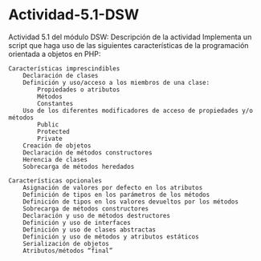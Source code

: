 # Actividad-5.1-DSW
Actividad 5.1 del módulo DSW:
Descripción de la actividad
Implementa un script que haga uso de las siguientes características de la programación orientada a objetos en PHP:

    Características imprescindibles 
        Declaración de clases
        Definición y uso/acceso a los miembros de una clase:
            Propiedades o atributos
            Métodos
            Constantes
        Uso de los diferentes modificadores de acceso de propiedades y/o métodos
            Public
            Protected
            Private
        Creación de objetos
        Declaración de métodos constructores
        Herencia de clases
        Sobrecarga de métodos heredados

    Características opcionales 
        Asignación de valores por defecto en los atributos
        Definición de tipos en los parámetros de los métodos
        Definición de tipos en los valores devueltos por los métodos
        Sobrecarga de métodos constructores
        Declaración y uso de métodos destructores
        Definición y uso de interfaces
        Definición y uso de clases abstractas
        Definición y uso de métodos y atributos estáticos
        Serialización de objetos
        Atributos/métodos “final”